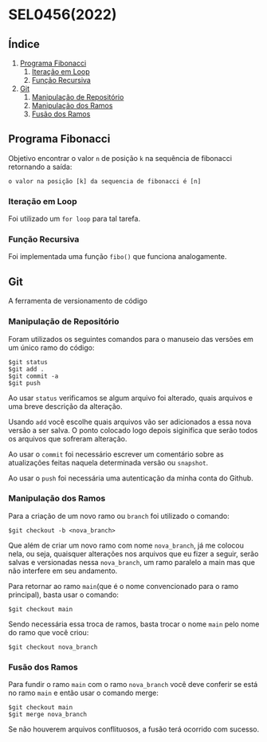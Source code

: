 # SEL0456(2022)

## Índice
1. [Programa Fibonacci](#fibonacci)
    1. [Iteração em Loop](#forLoop)
    2. [Função Recursiva](#recursive)
2. [Git](#git)
    1. [Manipulação de Repositório](#repository)
    2. [Manipulação dos Ramos](#branch)
    3. [Fusão dos Ramos](#merge)


## <a id = "fibonacci"></a> Programa Fibonacci

Objetivo encontrar o valor `n` de posição `k` na sequência de fibonacci retornando a saída:

```
o valor na posição [k] da sequencia de fibonacci é [n]
```

### <a id = "forLoop"></a> Iteração em Loop

Foi utilizado um `for loop` para tal tarefa.

### <a id = "recursive"></a> Função Recursiva

Foi implementada uma função `fibo()` que funciona analogamente.

## <a id = "git"></a> Git

A ferramenta de versionamento de código

###  <a id = "repository"></a> Manipulação de Repositório

Foram utilizados os seguintes comandos para o manuseio das versões em um único ramo do código:
```
$git status
$git add .
$git commit -a
$git push
```
Ao usar `status` verificamos se algum arquivo foi alterado, quais arquivos e uma breve descrição da alteração.

Usando `add` você escolhe quais arquivos vão ser adicionados a essa nova versão a ser salva. O ponto colocado logo depois siginifica que serão todos os arquivos que sofreram alteração.

Ao usar o `commit` foi necessário escrever um comentário sobre as atualizações feitas naquela determinada versão ou `snapshot`.

Ao usar o `push` foi necessária uma autenticação da minha conta do Github.

### <a id = "branch"></a> Manipulação dos Ramos

Para a criação de um novo ramo ou `branch` foi utilizado o comando:
```
$git checkout -b <nova_branch>
```

Que além de criar um novo ramo com nome `nova_branch`, já me colocou nela, ou seja, quaisquer alterações nos arquivos que eu fizer a seguir, serão salvas e versionadas nessa `nova_branch`, um ramo paralelo a main mas que não interfere em seu andamento.

Para retornar ao ramo `main`(que é o nome convencionado para o ramo principal), basta usar o comando:
```
$git checkout main
```

Sendo necessária essa troca de ramos, basta trocar o nome `main` pelo nome do ramo que você criou:
```
$git checkout nova_branch
```

### <a id = "merge"></a> Fusão dos Ramos
Para fundir o ramo `main` com o ramo `nova_branch` você deve conferir se está no ramo `main` e então usar o comando merge:

```
$git checkout main
$git merge nova_branch
```
Se não houverem arquivos conflituosos, a fusão terá ocorrido com sucesso.